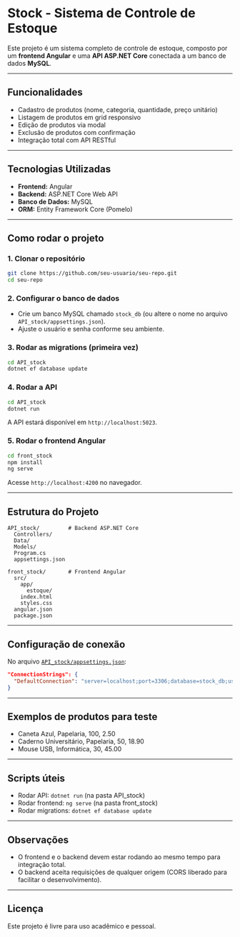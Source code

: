 # Stock - Sistema de Controle de Estoque

Este projeto é um sistema completo de controle de estoque, composto por um **frontend Angular** e uma **API ASP.NET Core** conectada a um banco de dados **MySQL**.

---

## Funcionalidades

- Cadastro de produtos (nome, categoria, quantidade, preço unitário)
- Listagem de produtos em grid responsivo
- Edição de produtos via modal
- Exclusão de produtos com confirmação
- Integração total com API RESTful

---

## Tecnologias Utilizadas

- **Frontend:** Angular
- **Backend:** ASP.NET Core Web API
- **Banco de Dados:** MySQL
- **ORM:** Entity Framework Core (Pomelo)

---

## Como rodar o projeto

### 1. Clonar o repositório

```bash
git clone https://github.com/seu-usuario/seu-repo.git
cd seu-repo
```

### 2. Configurar o banco de dados

- Crie um banco MySQL chamado `stock_db` (ou altere o nome no arquivo `API_stock/appsettings.json`).
- Ajuste o usuário e senha conforme seu ambiente.

### 3. Rodar as migrations (primeira vez)

```bash
cd API_stock
dotnet ef database update
```

### 4. Rodar a API

```bash
cd API_stock
dotnet run
```
A API estará disponível em `http://localhost:5023`.

### 5. Rodar o frontend Angular

```bash
cd front_stock
npm install
ng serve
```
Acesse `http://localhost:4200` no navegador.

---

## Estrutura do Projeto

```
API_stock/         # Backend ASP.NET Core
  Controllers/
  Data/
  Models/
  Program.cs
  appsettings.json

front_stock/       # Frontend Angular
  src/
    app/
      estoque/
    index.html
    styles.css
  angular.json
  package.json
```

---

## Configuração de conexão

No arquivo [`API_stock/appsettings.json`](API_stock/appsettings.json):

```json
"ConnectionStrings": {
  "DefaultConnection": "server=localhost;port=3306;database=stock_db;user=root;password=admin;"
}
```

---

## Exemplos de produtos para teste

- Caneta Azul, Papelaria, 100, 2.50
- Caderno Universitário, Papelaria, 50, 18.90
- Mouse USB, Informática, 30, 45.00

---

## Scripts úteis

- Rodar API: `dotnet run` (na pasta API_stock)
- Rodar frontend: `ng serve` (na pasta front_stock)
- Rodar migrations: `dotnet ef database update`

---

## Observações

- O frontend e o backend devem estar rodando ao mesmo tempo para integração total.
- O backend aceita requisições de qualquer origem (CORS liberado para facilitar o desenvolvimento).

---

## Licença

Este projeto é livre para uso acadêmico e pessoal.
